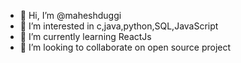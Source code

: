- 👋 Hi, I’m @maheshduggi
- 👀 I’m interested in c,java,python,SQL,JavaScript
- 🌱 I’m currently learning ReactJs
- 💞️ I’m looking to collaborate on open source project

<!---
maheshduggi/maheshduggi is a ✨ special ✨ repository because its `README.md` (this file) appears on your GitHub profile.
You can click the Preview link to take a look at your changes.
--->
